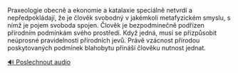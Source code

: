
Praxeologie obecně a ekonomie a katalaxie speciálně netvrdí a nepředpokládají, že je člověk svobodný v jakémkoli metafyzickém smyslu, s nímž je pojem svoboda spojen. Člověk je bezpodmínečně podřízen přírodním podmínkám svého prostředí. Když jedná, musí se přizpůsobit neúprosné pravidelnosti přírodních jevů. Právě vzácnost přírodou poskytovaných podmínek blahobytu přináší člověku nutnost jednat.

[🔊 Poslechnout audio](/data/7-paragraphs/audio/chapter_124/para_004-Praxeologie-obecn-a-ekonomie-a-katalaxie-speciln.mp3)
